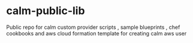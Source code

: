 # calm-public-lib
 Public repo for calm custom provider scripts , sample blueprints , chef cookbooks and aws cloud formation template for creating calm aws user